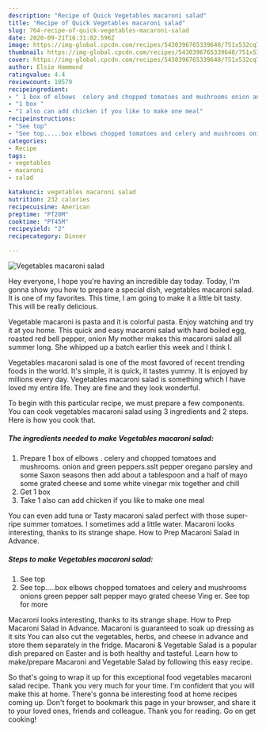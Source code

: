 ```yaml
---
description: "Recipe of Quick Vegetables macaroni salad"
title: "Recipe of Quick Vegetables macaroni salad"
slug: 764-recipe-of-quick-vegetables-macaroni-salad
date: 2020-09-21T16:31:02.596Z
image: https://img-global.cpcdn.com/recipes/5430396765339648/751x532cq70/vegetables-macaroni-salad-recipe-main-photo.jpg
thumbnail: https://img-global.cpcdn.com/recipes/5430396765339648/751x532cq70/vegetables-macaroni-salad-recipe-main-photo.jpg
cover: https://img-global.cpcdn.com/recipes/5430396765339648/751x532cq70/vegetables-macaroni-salad-recipe-main-photo.jpg
author: Elsie Hammond
ratingvalue: 4.4
reviewcount: 10579
recipeingredient:
- " 1 box of elbows  celery and chopped tomatoes and mushrooms onion and green pepperssslt pepper oregano parsley and some Saxon seasons then add about a tablespoon and a half of mayo some grated cheese and some white vinegar mix together and chill"
- "1 box "
- "1 also can add chicken if you like to make one meal"
recipeinstructions:
- "See top"
- "See top.....box elbows chopped tomatoes and celery and mushrooms onions green pepper salt pepper mayo grated cheese Ving er. See top for more"
categories:
- Recipe
tags:
- vegetables
- macaroni
- salad

katakunci: vegetables macaroni salad 
nutrition: 232 calories
recipecuisine: American
preptime: "PT20M"
cooktime: "PT45M"
recipeyield: "2"
recipecategory: Dinner

---
```



![Vegetables macaroni salad](https://img-global.cpcdn.com/recipes/5430396765339648/751x532cq70/vegetables-macaroni-salad-recipe-main-photo.jpg)

Hey everyone, I hope you're having an incredible day today. Today, I'm gonna show you how to prepare a special dish, vegetables macaroni salad. It is one of my favorites. This time, I am going to make it a little bit tasty. This will be really delicious.

Vegetable macaroni is pasta and it is colorful pasta. Enjoy watching and try it at you home. This quick and easy macaroni salad with hard boiled egg, roasted red bell pepper, onion My mother makes this macaroni salad all summer long. She whipped up a batch earlier this week and I think I.

Vegetables macaroni salad is one of the most favored of recent trending foods in the world. It's simple, it is quick, it tastes yummy. It is enjoyed by millions every day. Vegetables macaroni salad is something which I have loved my entire life. They are fine and they look wonderful.


To begin with this particular recipe, we must prepare a few components. You can cook vegetables macaroni salad using 3 ingredients and 2 steps. Here is how you cook that.

<!--inarticleads1-->

##### The ingredients needed to make Vegetables macaroni salad:

1. Prepare  1 box of elbows . celery and chopped tomatoes and mushrooms. onion and green peppers.sslt pepper oregano parsley and some Saxon seasons then add about a tablespoon and a half of mayo some grated cheese and some white vinegar mix together and chill
1. Get 1 box 
1. Take 1 also can add chicken if you like to make one meal


You can even add tuna or Tasty macaroni salad perfect with those super-ripe summer tomatoes. I sometimes add a little water. Macaroni looks interesting, thanks to its strange shape. How to Prep Macaroni Salad in Advance. 

<!--inarticleads2-->

##### Steps to make Vegetables macaroni salad:

1. See top
1. See top.....box elbows chopped tomatoes and celery and mushrooms onions green pepper salt pepper mayo grated cheese Ving er. See top for more


Macaroni looks interesting, thanks to its strange shape. How to Prep Macaroni Salad in Advance. Macaroni is guaranteed to soak up dressing as it sits You can also cut the vegetables, herbs, and cheese in advance and store them separately in the fridge. Macaroni &amp; Vegetable Salad is a popular dish prepared on Easter and is both healthy and tasteful. Learn how to make/prepare Macaroni and Vegetable Salad by following this easy recipe. 

So that's going to wrap it up for this exceptional food vegetables macaroni salad recipe. Thank you very much for your time. I'm confident that you will make this at home. There's gonna be interesting food at home recipes coming up. Don't forget to bookmark this page in your browser, and share it to your loved ones, friends and colleague. Thank you for reading. Go on get cooking!

